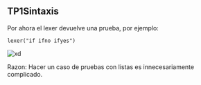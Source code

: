 ## TP1Sintaxis

Por ahora el lexer devuelve una prueba, por ejemplo:

`lexer("if ifno ifyes")`


![xd](https://i.snag.gy/hNBtSR.jpg)

Razon: Hacer un caso de pruebas con listas es innecesariamente complicado.

